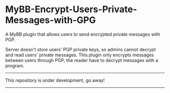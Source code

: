 # MyBB-Encrypt-Users-Private-Messages-with-GPG
A MyBB plugin that allows users to send encrypted private messages with PGP.

Server doesn't store users' PGP private keys, so admins cannot decrypt and read users' private messages. This plugin only encrypts messages between users through PGP, the reader have to decrypt messages with a program.

***********************************************************************
This repository is under development, go away!
***********************************************************************
